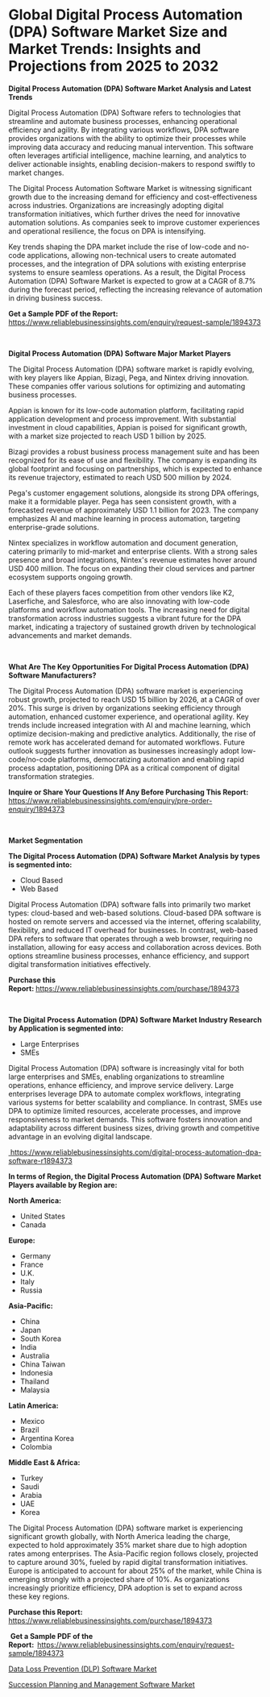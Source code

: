 <p><h1>Global Digital Process Automation (DPA) Software Market Size and Market Trends: Insights and Projections from 2025 to 2032</h1></p><p><strong>Digital Process Automation (DPA) Software Market Analysis and Latest Trends</strong></p>
<p><p>Digital Process Automation (DPA) Software refers to technologies that streamline and automate business processes, enhancing operational efficiency and agility. By integrating various workflows, DPA software provides organizations with the ability to optimize their processes while improving data accuracy and reducing manual intervention. This software often leverages artificial intelligence, machine learning, and analytics to deliver actionable insights, enabling decision-makers to respond swiftly to market changes.</p><p>The Digital Process Automation Software Market is witnessing significant growth due to the increasing demand for efficiency and cost-effectiveness across industries. Organizations are increasingly adopting digital transformation initiatives, which further drives the need for innovative automation solutions. As companies seek to improve customer experiences and operational resilience, the focus on DPA is intensifying.</p><p>Key trends shaping the DPA market include the rise of low-code and no-code applications, allowing non-technical users to create automated processes, and the integration of DPA solutions with existing enterprise systems to ensure seamless operations. As a result, the Digital Process Automation (DPA) Software Market is expected to grow at a CAGR of 8.7% during the forecast period, reflecting the increasing relevance of automation in driving business success.</p></p>
<p><strong>Get a Sample PDF of the Report:&nbsp;</strong> <a href="https://www.reliablebusinessinsights.com/enquiry/request-sample/1894373?utm_campaign=57&utm_medium=2&utm_source=Github&utm_content=ia&utm_term=14012025&utm_id=digital-process-automation-dpa-software">https://www.reliablebusinessinsights.com/enquiry/request-sample/1894373</a></p>
<p>&nbsp;</p>
<p><strong>Digital Process Automation (DPA) Software Major Market Players</strong></p>
<p><p>The Digital Process Automation (DPA) software market is rapidly evolving, with key players like Appian, Bizagi, Pega, and Nintex driving innovation. These companies offer various solutions for optimizing and automating business processes. </p><p>Appian is known for its low-code automation platform, facilitating rapid application development and process improvement. With substantial investment in cloud capabilities, Appian is poised for significant growth, with a market size projected to reach USD 1 billion by 2025.</p><p>Bizagi provides a robust business process management suite and has been recognized for its ease of use and flexibility. The company is expanding its global footprint and focusing on partnerships, which is expected to enhance its revenue trajectory, estimated to reach USD 500 million by 2024.</p><p>Pega's customer engagement solutions, alongside its strong DPA offerings, make it a formidable player. Pega has seen consistent growth, with a forecasted revenue of approximately USD 1.1 billion for 2023. The company emphasizes AI and machine learning in process automation, targeting enterprise-grade solutions.</p><p>Nintex specializes in workflow automation and document generation, catering primarily to mid-market and enterprise clients. With a strong sales presence and broad integrations, Nintex's revenue estimates hover around USD 400 million. The focus on expanding their cloud services and partner ecosystem supports ongoing growth.</p><p>Each of these players faces competition from other vendors like K2, Laserfiche, and Salesforce, who are also innovating with low-code platforms and workflow automation tools. The increasing need for digital transformation across industries suggests a vibrant future for the DPA market, indicating a trajectory of sustained growth driven by technological advancements and market demands.</p></p>
<p>&nbsp;</p>
<p><strong>What Are The Key Opportunities For Digital Process Automation (DPA) Software Manufacturers?</strong></p>
<p><p>The Digital Process Automation (DPA) software market is experiencing robust growth, projected to reach USD 15 billion by 2026, at a CAGR of over 20%. This surge is driven by organizations seeking efficiency through automation, enhanced customer experience, and operational agility. Key trends include increased integration with AI and machine learning, which optimize decision-making and predictive analytics. Additionally, the rise of remote work has accelerated demand for automated workflows. Future outlook suggests further innovation as businesses increasingly adopt low-code/no-code platforms, democratizing automation and enabling rapid process adaptation, positioning DPA as a critical component of digital transformation strategies.</p></p>
<p><strong>Inquire or Share Your Questions If Any Before Purchasing This Report:</strong> <a href="https://www.reliablebusinessinsights.com/enquiry/pre-order-enquiry/1894373?utm_campaign=57&utm_medium=2&utm_source=Github&utm_content=ia&utm_term=14012025&utm_id=digital-process-automation-dpa-software">https://www.reliablebusinessinsights.com/enquiry/pre-order-enquiry/1894373</a></p>
<p>&nbsp;</p>
<p><strong>Market Segmentation</strong></p>
<p><strong>The Digital Process Automation (DPA) Software Market Analysis by types is segmented into:</strong></p>
<p><ul><li>Cloud Based</li><li>Web Based</li></ul></p>
<p><p>Digital Process Automation (DPA) software falls into primarily two market types: cloud-based and web-based solutions. Cloud-based DPA software is hosted on remote servers and accessed via the internet, offering scalability, flexibility, and reduced IT overhead for businesses. In contrast, web-based DPA refers to software that operates through a web browser, requiring no installation, allowing for easy access and collaboration across devices. Both options streamline business processes, enhance efficiency, and support digital transformation initiatives effectively.</p></p>
<p><strong>Purchase this Report:&nbsp;</strong><a href="https://www.reliablebusinessinsights.com/purchase/1894373?utm_campaign=57&utm_medium=2&utm_source=Github&utm_content=ia&utm_term=14012025&utm_id=digital-process-automation-dpa-software">https://www.reliablebusinessinsights.com/purchase/1894373</a></p>
<p>&nbsp;</p>
<p><strong>The Digital Process Automation (DPA) Software Market Industry Research by Application is segmented into:</strong></p>
<p><ul><li>Large Enterprises</li><li>SMEs</li></ul></p>
<p><p>Digital Process Automation (DPA) software is increasingly vital for both large enterprises and SMEs, enabling organizations to streamline operations, enhance efficiency, and improve service delivery. Large enterprises leverage DPA to automate complex workflows, integrating various systems for better scalability and compliance. In contrast, SMEs use DPA to optimize limited resources, accelerate processes, and improve responsiveness to market demands. This software fosters innovation and adaptability across different business sizes, driving growth and competitive advantage in an evolving digital landscape.</p></p>
<p><a href="https://www.reliablebusinessinsights.com/digital-process-automation-dpa-software-r1894373?utm_campaign=57&utm_medium=2&utm_source=Github&utm_content=ia&utm_term=14012025&utm_id=digital-process-automation-dpa-software">&nbsp;https://www.reliablebusinessinsights.com/digital-process-automation-dpa-software-r1894373</a></p>
<p><strong>In terms of Region, the Digital Process Automation (DPA) Software Market Players available by Region are:</strong></p>
<p>
    <p> <strong> North America: </strong>
        <ul>
            <li>United States</li>
            <li>Canada</li>
        </ul>
        </p> 
    <p> <strong> Europe: </strong>
        <ul>
            <li>Germany</li>
            <li>France</li>
            <li>U.K.</li>
            <li>Italy</li>
            <li>Russia</li>
        </ul>
        </p> 
    <p> <strong> Asia-Pacific: </strong>
        <ul>
            <li>China</li>
            <li>Japan</li>
            <li>South Korea</li>
            <li>India</li>
            <li>Australia</li>
            <li>China Taiwan</li>
            <li>Indonesia</li>
            <li>Thailand</li>
            <li>Malaysia</li>
        </ul>
        </p> 
    <p> <strong> Latin America: </strong>
        <ul>
            <li>Mexico</li>
            <li>Brazil</li>
            <li>Argentina Korea</li>
            <li>Colombia</li>
        </ul>
        </p> 
    <p> <strong> Middle East & Africa: </strong>
        <ul>
            <li>Turkey</li>
            <li>Saudi</li>
            <li>Arabia</li>
            <li>UAE</li>
            <li>Korea</li>
        </ul>
    </p>
    </p>
<p><p>The Digital Process Automation (DPA) software market is experiencing significant growth globally, with North America leading the charge, expected to hold approximately 35% market share due to high adoption rates among enterprises. The Asia-Pacific region follows closely, projected to capture around 30%, fueled by rapid digital transformation initiatives. Europe is anticipated to account for about 25% of the market, while China is emerging strongly with a projected share of 10%. As organizations increasingly prioritize efficiency, DPA adoption is set to expand across these key regions.</p></p>
<p><strong>Purchase this Report: </strong><a href="https://www.reliablebusinessinsights.com/purchase/1894373?utm_campaign=57&utm_medium=2&utm_source=Github&utm_content=ia&utm_term=14012025&utm_id=digital-process-automation-dpa-software">https://www.reliablebusinessinsights.com/purchase/1894373</a></p>
<p>&nbsp;<strong>Get a Sample PDF of the Report:&nbsp;&nbsp;</strong><a href="https://www.reliablebusinessinsights.com/enquiry/request-sample/1894373?utm_campaign=57&utm_medium=2&utm_source=Github&utm_content=ia&utm_term=14012025&utm_id=digital-process-automation-dpa-software">https://www.reliablebusinessinsights.com/enquiry/request-sample/1894373</a></p>
<p><strong></strong></p>
<p><p><a href="https://github.com/bolalfredia7777/Market-Research-Report-List-1/blob/main/data-loss-prevention-dlp-software-market.md?utm_campaign=57&utm_medium=2&utm_source=Github&utm_content=ia&utm_term=14012025&utm_id=digital-process-automation-dpa-software">Data Loss Prevention (DLP) Software Market</a></p><p><a href="https://github.com/ccreola81/Market-Research-Report-List-1/blob/main/succession-planning-and-management-software-market.md?utm_campaign=57&utm_medium=2&utm_source=Github&utm_content=ia&utm_term=14012025&utm_id=digital-process-automation-dpa-software">Succession Planning and Management Software Market</a></p></p>